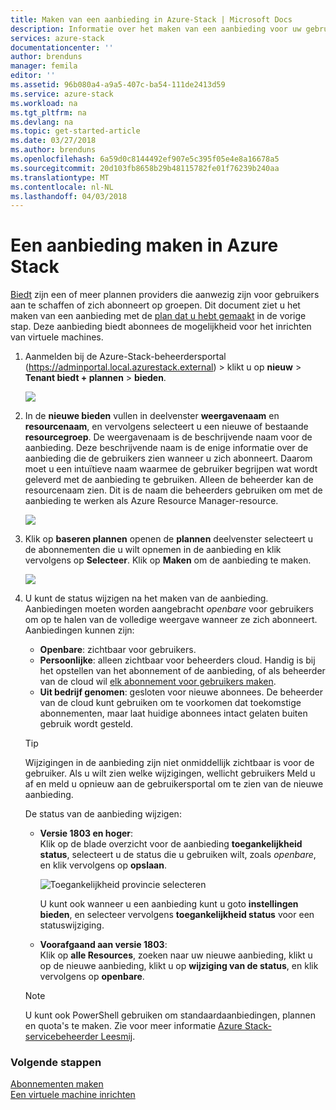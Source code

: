```yaml
---
title: Maken van een aanbieding in Azure-Stack | Microsoft Docs
description: Informatie over het maken van een aanbieding voor uw gebruikers in Azure-Stack als een beheerder van de cloud.
services: azure-stack
documentationcenter: ''
author: brenduns
manager: femila
editor: ''
ms.assetid: 96b080a4-a9a5-407c-ba54-111de2413d59
ms.service: azure-stack
ms.workload: na
ms.tgt_pltfrm: na
ms.devlang: na
ms.topic: get-started-article
ms.date: 03/27/2018
ms.author: brenduns
ms.openlocfilehash: 6a59d0c8144492ef907e5c395f05e4e8a16678a5
ms.sourcegitcommit: 20d103fb8658b29b48115782fe01f76239b240aa
ms.translationtype: MT
ms.contentlocale: nl-NL
ms.lasthandoff: 04/03/2018
---
```

# <a name="create-an-offer-in-azure-stack"></a>Een aanbieding maken in Azure Stack

[Biedt](azure-stack-key-features.md) zijn een of meer plannen providers die aanwezig zijn voor gebruikers aan te schaffen of zich abonneert op groepen. Dit document ziet u het maken van een aanbieding met de [plan dat u hebt gemaakt](azure-stack-create-plan.md) in de vorige stap. Deze aanbieding biedt abonnees de mogelijkheid voor het inrichten van virtuele machines.

1. Aanmelden bij de Azure-Stack-beheerdersportal (https://adminportal.local.azurestack.external) > klikt u op **nieuw** > **Tenant biedt + plannen** > **bieden**.

   ![](media/azure-stack-create-offer/image01.png)
2. In de **nieuwe bieden** vullen in deelvenster **weergavenaam** en **resourcenaam**, en vervolgens selecteert u een nieuwe of bestaande **resourcegroep**. De weergavenaam is de beschrijvende naam voor de aanbieding. Deze beschrijvende naam is de enige informatie over de aanbieding die de gebruikers zien wanneer u zich abonneert. Daarom moet u een intuïtieve naam waarmee de gebruiker begrijpen wat wordt geleverd met de aanbieding te gebruiken. Alleen de beheerder kan de resourcenaam zien. Dit is de naam die beheerders gebruiken om met de aanbieding te werken als Azure Resource Manager-resource.

   ![](media/azure-stack-create-offer/image01a.png)
3. Klik op **baseren plannen** openen de **plannen** deelvenster selecteert u de abonnementen die u wilt opnemen in de aanbieding en klik vervolgens op **Selecteer**. Klik op **Maken** om de aanbieding te maken.

   ![](media/azure-stack-create-offer/image02.png)
4. U kunt de status wijzigen na het maken van de aanbieding. Aanbiedingen moeten worden aangebracht *openbare* voor gebruikers om op te halen van de volledige weergave wanneer ze zich abonneert. Aanbiedingen kunnen zijn:
   - **Openbare**: zichtbaar voor gebruikers.
   - **Persoonlijke**: alleen zichtbaar voor beheerders cloud. Handig is bij het opstellen van het abonnement of de aanbieding, of als beheerder van de cloud wil [elk abonnement voor gebruikers maken](azure-stack-subscribe-plan-provision-vm.md#create-a-subscription-as-a-cloud-operator).
   - **Uit bedrijf genomen**: gesloten voor nieuwe abonnees. De beheerder van de cloud kunt gebruiken om te voorkomen dat toekomstige abonnementen, maar laat huidige abonnees intact gelaten buiten gebruik wordt gesteld.

   > [!TIP]  
   > Wijzigingen in de aanbieding zijn niet onmiddellijk zichtbaar is voor de gebruiker. Als u wilt zien welke wijzigingen, wellicht gebruikers Meld u af en meld u opnieuw aan de gebruikersportal om te zien van de nieuwe aanbieding. 

   De status van de aanbieding wijzigen: 

   - **Versie 1803 en hoger**:  
     Klik op de blade overzicht voor de aanbieding **toegankelijkheid status**, selecteert u de status die u gebruiken wilt, zoals *openbare*, en klik vervolgens op **opslaan**. 
 
     ![Toegankelijkheid provincie selecteren](media/azure-stack-create-offer/change-state.png) 

     U kunt ook wanneer u een aanbieding kunt u goto **instellingen bieden**, en selecteer vervolgens **toegankelijkheid status** voor een statuswijziging. 

   - **Voorafgaand aan versie 1803**:  
     Klik op **alle Resources**, zoeken naar uw nieuwe aanbieding, klikt u op de nieuwe aanbieding, klikt u op **wijziging van de status**, en klik vervolgens op **openbare**.

  
   > [!NOTE] 
   > U kunt ook PowerShell gebruiken om standaardaanbiedingen, plannen en quota's te maken. Zie voor meer informatie [Azure Stack-servicebeheerder Leesmij](https://github.com/Azure/AzureStack-Tools/tree/master/ServiceAdmin).
   >


### <a name="next-steps"></a>Volgende stappen
[Abonnementen maken](azure-stack-subscribe-plan-provision-vm.md)      
[Een virtuele machine inrichten](azure-stack-provision-vm.md)
